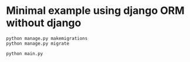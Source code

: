 # Minimal example using django ORM without django

``` 
python manage.py makemigrations
python manage.py migrate

python main.py
```

